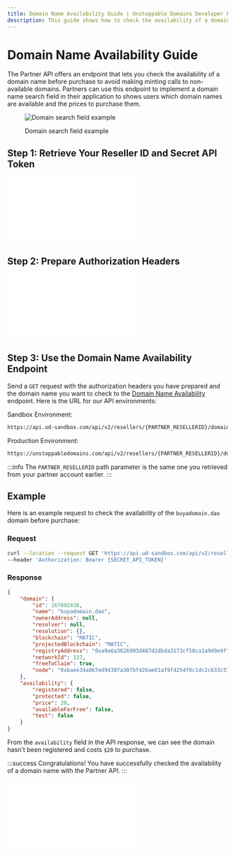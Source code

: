 ```yaml
---
title: Domain Name Availability Guide | Unstoppable Domains Developer Portal
description: This guide shows how to check the availability of a domain name before purchase with your Partner account.
---
```


# Domain Name Availability Guide

The Partner API offers an endpoint that lets you check the availability of a domain name before purchase to avoid making minting calls to non-available domains. Partners can use this endpoint to implement a domain name search field in their application to shows users which domain names are available and the prices to purchase them.

<figure>

![Domain search field example](/images/domain-search-field.png)

<figcaption>Domain search field example</figcaption>
</figure>

## Step 1: Retrieve Your Reseller ID and Secret API Token

<embed src="/snippets/_reseller-id-location.md" />

## Step 2: Prepare Authorization Headers

<embed src="/snippets/_auth-headers-preparation.md" />

## Step 3: Use the Domain Name Availability Endpoint

Send a `GET` request with the authorization headers you have prepared and the domain name you want to check to the [Domain Name Availability](https://docs.unstoppabledomains.com/openapi/reference/#operation/GetDomain) endpoint. Here is the URL for our API environments:

Sandbox Environment:

```bash
https://api.ud-sandbox.com/api/v2/resellers/{PARTNER_RESELLERID}/domains/{DOMAIN_TO_CHECK}
```

Production Environment:

```bash
https://unstoppabledomains.com/api/v2/resellers/{PARTNER_RESELLERID}/domains/{DOMAIN_TO_CHECK}
```

:::info
The `PARTNER_RESELLERID` path parameter is the same one you retrieved from your partner account earlier.
:::

## Example

Here is an example request to check the availability of the `buyadomain.dao` domain before purchase:

### Request

```bash
curl --location --request GET 'https://api.ud-sandbox.com/api/v2/resellers/{PARTNER_RESELLERID}/domains/buyadomain.dao' \
--header 'Authorization: Bearer {SECRET_API_TOKEN}'
```

### Response

```json
{
    "domain": {
        "id": 167892438,
        "name": "buyadomain.dao",
        "ownerAddress": null,
        "resolver": null,
        "resolution": {},
        "blockchain": "MATIC",
        "projectedBlockchain": "MATIC",
        "registryAddress": "0xa9a6a3626993d487d2dbda3173cf58ca1a9d9e9f",
        "networkId": 137,
        "freeToClaim": true,
        "node": "0xbaee34a867ed94387a307bf426ae01af9f4254f8c1dc2c633c577278df0d6454"
    },
    "availability": {
        "registered": false,
        "protected": false,
        "price": 20,
        "availableForFree": false,
        "test": false
    }
}
```

From the `availability` field in the API response, we can see the domain hasn't been registered and costs `$20` to purchase.

:::success Congratulations!
You have successfully checked the availability of a domain name with the Partner API.
:::

<embed src="/snippets/_discord.md" />
